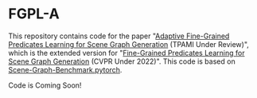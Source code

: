 # FGPL-A
This repository contains code for the paper "[Adaptive Fine-Grained Predicates Learning for Scene Graph Generation](https://arxiv.org/abs/2204.02597) (TPAMI Under Review)", which is the extended version for "[Fine-Grained Predicates Learning for Scene Graph Generation](https://arxiv.org/abs/2204.02597) (CVPR Under 2022)". This code is based on [Scene-Graph-Benchmark.pytorch](https://github.com/KaihuaTang/Scene-Graph-Benchmark.pytorch). 

Code is Coming Soon!

